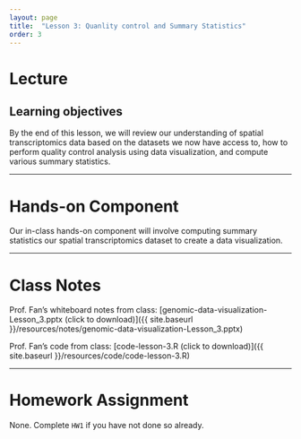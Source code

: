 ```yaml
---
layout: page
title:  "Lesson 3: Quanlity control and Summary Statistics"
order: 3
---
```


# Lecture 

## Learning objectives

By the end of this lesson, we will review our understanding of spatial transcriptomics data based on the datasets we now have access to, how to perform quality control analysis using data visualization, and compute various summary statistics.

---

# Hands-on Component 

Our in-class hands-on component will involve computing summary statistics our spatial transcriptomics dataset to create a data visualization. 

---

# Class Notes

Prof. Fan’s whiteboard notes from class: [genomic-data-visualization-Lesson_3.pptx (click to download)]({{ site.baseurl }}/resources/notes/genomic-data-visualization-Lesson_3.pptx)

Prof. Fan’s code from class: [code-lesson-3.R (click to download)]({{ site.baseurl }}/resources/code/code-lesson-3.R)

---

# Homework Assignment

None. Complete `HW1` if you have not done so already. 